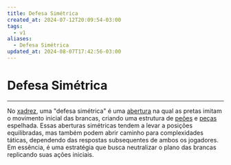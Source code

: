 ```yaml
---
title: Defesa Simétrica
created_at: 2024-07-12T20:09:54-03:00
tags:
  - v1
aliases:
  - Defesa Simétrica
updated_at: 2024-08-07T17:42:56-03:00
---
```

# Defesa Simétrica
---

No [xadrez](06/2024-07-06-Xadrez.md), uma "defesa simétrica" é uma [abertura](_draft/2024/07/2024-07-06-Aberturas_de_xadrez.md) na qual as pretas imitam o movimento inicial das brancas, criando uma estrutura de [peões](_insight/2024/07/2024-07-06-Peão_xadrez.md) e [peças](_insight/2024/07/2024-07-06-Pecas_de_xadrez.md) espelhada. Essas aberturas simétricas tendem a levar a posições equilibradas, mas também podem abrir caminho para complexidades táticas, dependendo das respostas subsequentes de ambos os jogadores. Em essência, é uma estratégia que busca neutralizar o plano das brancas replicando suas ações iniciais.